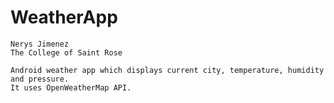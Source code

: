 # WeatherApp

    Nerys Jimenez
    The College of Saint Rose
    
    Android weather app which displays current city, temperature, humidity and pressure.
    It uses OpenWeatherMap API.
